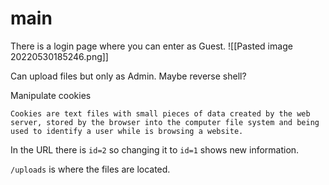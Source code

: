 # main
There is a login page where you can enter as Guest.
![[Pasted image 20220530185246.png]]


Can upload files but only as Admin. Maybe reverse shell?

Manipulate cookies

```cookies
Cookies are text files with small pieces of data created by the web server, stored by the browser into the computer file system and being used to identify a user while is browsing a website.
```

In the URL there is `id=2`  so changing it to `id=1` shows new information.

`/uploads` is where the files are located.

